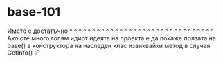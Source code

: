 # base-101
Името е достатъчно 
^
^
^
^
^
^
^
^
^
^
^
^
^
^
^
^
^
^
^
^
^
^
^
^
^
^
^
^
^
^
^
^
Ако сте много голям идиот идеята на проекта е да покаже ползата на base() в конструктора на наследен клас
извиквайки метод в случая GetInfo() :P
